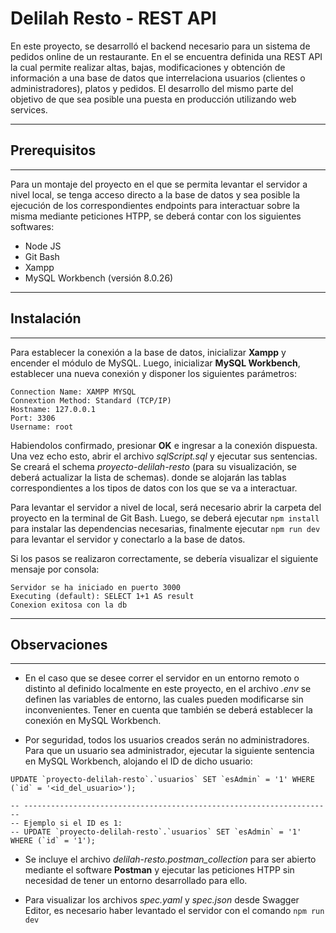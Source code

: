# Delilah Resto -  REST API

En este proyecto, se desarrolló el backend necesario para un sistema 
de pedidos online de un restaurante. 
En el se encuentra definida una REST API la cual permite realizar 
altas, bajas, modificaciones y obtención de información a una
base de datos que interrelaciona usuarios 
(clientes o administradores), platos y pedidos. 
El desarrollo del mismo parte del objetivo de que sea posible una puesta 
en producción utilizando web services.   

---
## Prerequisitos
---
Para un montaje del proyecto en el que se permita levantar
el servidor a nivel local, se tenga acceso directo a la base 
de datos y sea posible la ejecución de los correspondientes 
endpoints para interactuar sobre la misma mediante peticiones HTPP, 
se deberá contar con los siguientes softwares:

* Node JS
* Git Bash
* Xampp
* MySQL Workbench (versión 8.0.26)

---
## Instalación
---

Para establecer la conexión a la base de datos, inicializar **Xampp** y encender el módulo de MySQL.
Luego, inicializar **MySQL Workbench**, establecer una 
nueva conexión y disponer los siguientes parámetros:

```
Connection Name: XAMPP MYSQL
Connextion Method: Standard (TCP/IP)
Hostname: 127.0.0.1
Port: 3306
Username: root 
```
Habiendolos confirmado, presionar **OK** e ingresar a la conexión dispuesta.
Una vez echo esto, abrir el archivo *sqlScript.sql* y ejecutar sus 
sentencias. Se creará el schema 
*proyecto-delilah-resto* (para su visualización, se deberá actualizar la lista de schemas). 
donde se alojarán las tablas correspondientes
a los tipos de datos con los que se va a interactuar.

Para levantar el servidor a nivel de local, será necesario abrir la carpeta
del proyecto en la terminal de Git Bash. Luego, se deberá ejecutar `npm install` 
para instalar las dependencias necesarias, finalmente ejecutar `npm run dev`
para levantar el servidor y conectarlo a la base de datos.


Si los pasos se realizaron correctamente,
se debería visualizar el siguiente mensaje por consola:

```
Servidor se ha iniciado en puerto 3000
Executing (default): SELECT 1+1 AS result
Conexion exitosa con la db
```

---
## Observaciones
---

* En el caso que se desee correr el servidor en un entorno remoto o
distinto al definido localmente en este proyecto, en el archivo *.env* se definen las variables de entorno, las cuales pueden modificarse
sin inconvenientes. Tener en cuenta que también se deberá establecer la conexión en MySQL Workbench.

* Por seguridad, todos los usuarios creados serán no administradores. 
Para que un usuario sea administrador, ejecutar la siguiente sentencia
en MySQL Workbench, alojando el ID de dicho usuario:

```
UPDATE `proyecto-delilah-resto`.`usuarios` SET `esAdmin` = '1' WHERE (`id` = '<id_del_usuario>');

-- ---------------------------------------------------------------------
-- Ejemplo si el ID es 1:
-- UPDATE `proyecto-delilah-resto`.`usuarios` SET `esAdmin` = '1' WHERE (`id` = '1');
```

* Se incluye el archivo *delilah-resto.postman_collection* para
ser abierto mediante el software **Postman** y ejecutar las
peticiones HTPP sin necesidad de tener un entorno desarrollado para ello.

* Para visualizar los archivos *spec.yaml* y *spec.json* desde Swagger Editor, es necesario 
 haber levantado el servidor con el comando `npm run dev`